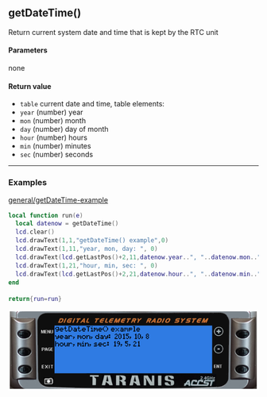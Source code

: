 <!-- This file was generated by the script. Do not edit it, any changes will be lost! -->

## getDateTime()



Return current system date and time that is kept by the RTC unit


#### Parameters

none

#### Return value

* `table` current date and time, table elements:
 * `year` (number) year
 * `mon` (number) month
 * `day` (number) day of month
 * `hour` (number) hours
 * `min` (number) minutes
 * `sec` (number) seconds





---

### Examples

<a class="dlbtn" href="https://raw.githubusercontent.com/opentx/lua-reference-guide/master/general/getDateTime-example.lua">general/getDateTime-example</a>

```lua
local function run(e)
  local datenow = getDateTime()
  lcd.clear()
  lcd.drawText(1,1,"getDateTime() example",0)
  lcd.drawText(1,11,"year, mon, day: ", 0)
  lcd.drawText(lcd.getLastPos()+2,11,datenow.year..", "..datenow.mon..", "..datenow.day,0)
  lcd.drawText(1,21,"hour, min, sec: ", 0)
  lcd.drawText(lcd.getLastPos()+2,21,datenow.hour..", "..datenow.min..", "..datenow.sec,0)
end

return{run=run}
```

![](getDateTime-example.png)

